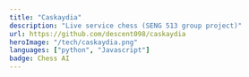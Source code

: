 ```yaml
---
title: "Caskaydia"
description: "Live service chess (SENG 513 group project)"
url: https://github.com/descent098/caskaydia
heroImage: "/tech/caskaydia.png"
languages: ["python", "Javascript"]
badge: Chess AI
---
```



